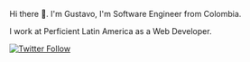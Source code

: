 Hi there 👋. I'm Gustavo, I'm Software Engineer from Colombia.

I work at Perficient Latin America as a Web Developer.

[![Twitter Follow](https://img.shields.io/twitter/follow/gemr1423?label=Follow%20@gemr1423)](https://twitter.com/intent/follow?screen_name=gemr1423)

<!--
**gemr142388/gemr142388** is a ✨ _special_ ✨ repository because its `README.md` (this file) appears on your GitHub profile.

Here are some ideas to get you started:

- 🔭 I’m currently working on ...
- 🌱 I’m currently learning ...
- 👯 I’m looking to collaborate on ...
- 🤔 I’m looking for help with ...
- 💬 Ask me about ...
- 📫 How to reach me: ...
- 😄 Pronouns: ...
- ⚡ Fun fact: ...
-->
